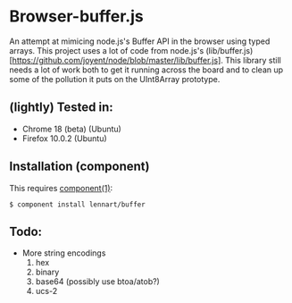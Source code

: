 # Browser-buffer.js
An attempt at mimicing node.js's Buffer API in the browser using typed arrays. This project uses a lot of code from node.js's (lib/buffer.js)[https://github.com/joyent/node/blob/master/lib/buffer.js]. This library still needs a lot of work both to get it running across the board and to clean up some of the pollution it puts on the UInt8Array prototype.

## (lightly) Tested in:
* Chrome 18 (beta) (Ubuntu)
* Firefox 10.0.2 (Ubuntu)

## Installation (component)

  This requires [component(1)](http://component.io):

    $ component install lennart/buffer

## Todo:
* More string encodings
    1. hex
    2. binary
    3. base64 (possibly use btoa/atob?)
    4. ucs-2